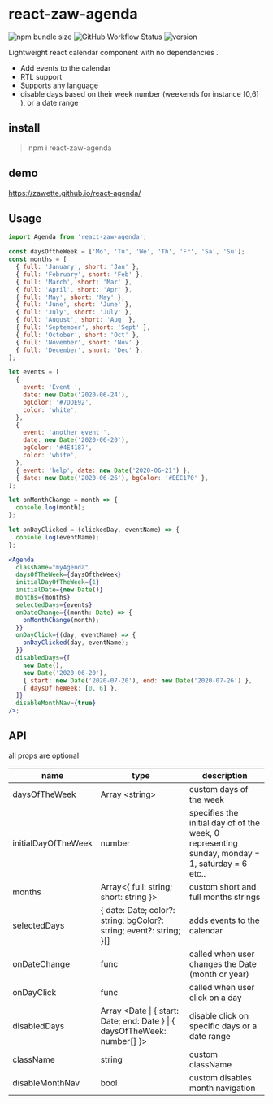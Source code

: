 # react-zaw-agenda

![npm bundle size](https://img.shields.io/bundlephobia/minzip/react-zaw-agenda)
![GitHub Workflow Status](https://img.shields.io/github/workflow/status/zawette/react-agenda/CI)
![version](https://img.shields.io/npm/v/react-zaw-agenda)

Lightweight react calendar component with no dependencies .

- Add events to the calendar
- RTL support
- Supports any language
- disable days based on their week number (weekends for instance \[0,6] ), or a date range

## install

> npm i react-zaw-agenda

## demo

https://zawette.github.io/react-agenda/

## Usage

```jsx
import Agenda from 'react-zaw-agenda';

const daysOftheWeek = ['Mo', 'Tu', 'We', 'Th', 'Fr', 'Sa', 'Su'];
const months = [
  { full: 'January', short: 'Jan' },
  { full: 'February', short: 'Feb' },
  { full: 'March', short: 'Mar' },
  { full: 'April', short: 'Apr' },
  { full: 'May', short: 'May' },
  { full: 'June', short: 'June' },
  { full: 'July', short: 'July' },
  { full: 'August', short: 'Aug' },
  { full: 'September', short: 'Sept' },
  { full: 'October', short: 'Oct' },
  { full: 'November', short: 'Nov' },
  { full: 'December', short: 'Dec' },
];

let events = [
  {
    event: 'Event ',
    date: new Date('2020-06-24'),
    bgColor: '#7DDE92',
    color: 'white',
  },
  {
    event: 'another event ',
    date: new Date('2020-06-20'),
    bgColor: '#4E4187',
    color: 'white',
  },
  { event: 'help', date: new Date('2020-06-21') },
  { date: new Date('2020-06-26'), bgColor: '#EEC170' },
];

let onMonthChange = month => {
  console.log(month);
};

let onDayClicked = (clickedDay, eventName) => {
  console.log(eventName);
};

<Agenda
  className="myAgenda"
  daysOfTheWeek={daysOftheWeek}
  initialDayOfTheWeek={1}
  initialDate={new Date()}
  months={months}
  selectedDays={events}
  onDateChange={(month: Date) => {
    onMonthChange(month);
  }}
  onDayClick={(day, eventName) => {
    onDayClicked(day, eventName);
  }}
  disabledDays={[
    new Date(),
    new Date('2020-06-20'),
    { start: new Date('2020-07-20'), end: new Date('2020-07-26') },
    { daysOfTheWeek: [0, 6] },
  ]}
  disableMonthNav={true}
/>;
```

## API

all props are optional

| name                | type                                                                       | description                                                                                     |
| ------------------- | -------------------------------------------------------------------------- | ----------------------------------------------------------------------------------------------- |
| daysOfTheWeek       | Array \<string>                                                            | custom days of the week                                                                         |
| initialDayOfTheWeek | number                                                                     | specifies the initial day of of the week, 0 representing sunday, monday = 1, saturday = 6 etc.. |
| months              | Array<{ full: string; short: string }>                                     | custom short and full months strings                                                            |
| selectedDays        | { date: Date; color?: string; bgColor?: string; event?: string; }[]        | adds events to the calendar                                                                     |
| onDateChange        | func                                                                       | called when user changes the Date (month or year)                                               |
| onDayClick          | func                                                                       | called when user click on a day                                                                 |
| disabledDays        | Array \<Date \| { start: Date; end: Date } \| { daysOfTheWeek: number[] }> | disable click on specific days or a date range                                                  |
| className           | string                                                                     | custom className                                                                                |
| disableMonthNav     | bool                                                                       | custom disables month navigation                                                                |
